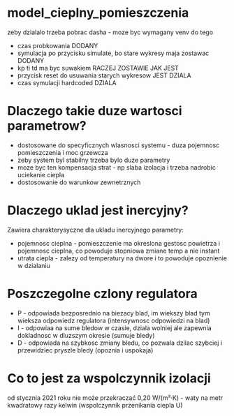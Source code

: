 # model_cieplny_pomieszczenia

zeby dzialalo trzeba pobrac dasha - moze byc wymagany venv do tego

* czas probkowania  DODANY
* symulacja po przycisku simulate, bo stare wykresy maja zostawac DODANY
* kp ti td ma byc suwakiem RACZEJ ZOSTAWIE JAK JEST
* przycisk reset do usuwania starych wykresow  JEST DZIALA
* czas symulacji hardcoded  DZIALA

# Dlaczego takie duze wartosci parametrow?
* dostosowane do specyficznych wlasnosci systemu - duza pojemnosc pomieszczenia i moc grzewcza
* zeby system byl stabilny trzeba bylo duze parametry
* moze byc ten kompensacja strat - np slaba izolacja i trzeba nadrobic uciekanie ciepla 
* dostosowanie do warunkow zewnetrznych


# Dlaczego uklad jest inercyjny?
Zawiera charakterysyczne dla ukladu inercyjnego parametry:
* pojemnosc cieplna - pomieszczenie ma okreslona gestosc powietrza i pojemnosc cieplna, co powoduje stopniowa zmiane temp a nie instant
* utrata ciepla - zalezy od temperatury na dwore i to powoduje opoznienie w dzialaniu

# Poszczegolne czlony regulatora
* P - odpowiada bezposrednio na biezacy blad, im wiekszy blad tym wieksza odpowiedz regulatora (intensywnosc odpowiedzi na blad)
* I - odpowiaa na sume bledow w czasie, dziala wolniej ale zapewnia dokladnosc w dluzszym okresie (sumuje bledy)
* D - odpowiada na szybkosc zmiany bledu, co pozwala dzilac szybciej i przewidziec pryszle bledy (opoznia i uspokaja)

# Co to jest za wspolczynnik izolacji
od stycznia 2021 roku nie może przekraczać 0,20 W/(m²·K) - waty na metr kwadratowy razy kelwin (wspolczynnik przenikania ciepla U)
